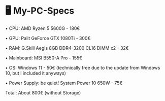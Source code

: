 # 🖥️ My-PC-Specs

• CPU: AMD Ryzen 5 5600G - 180€

• GPU: Palit GeForce GTX 1080Ti - 300€

• RAM: G.Skill Aegis 8GB DDR4-3200 CL16 DIMM x2 - 32€

• Mainboard: MSI B550-A Pro - 155€

• OS: Windows 11 - 50€ (technically free due to the update from Windows 10, but I included it anyways)

• Power Supply: be quiet! System Power 10 650W - 75€

Total: About 800€ (without Storage)
